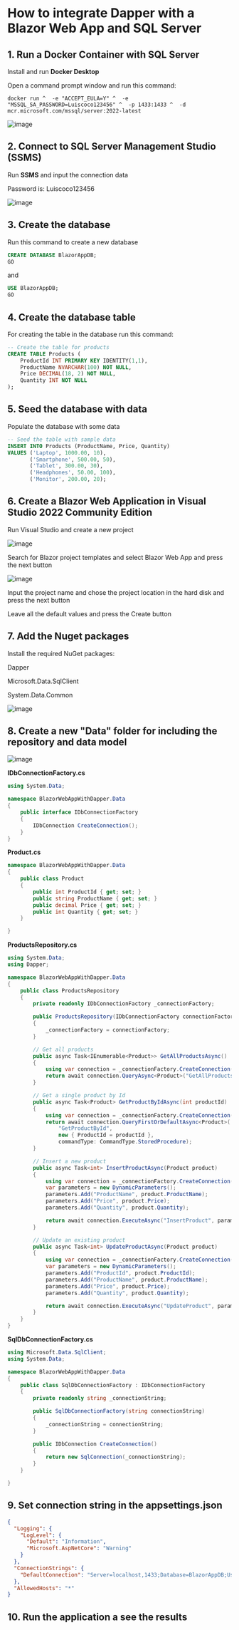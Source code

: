 #  How to integrate Dapper with a Blazor Web App and SQL Server

## 1. Run a Docker Container with SQL Server

Install and run **Docker Desktop**

Open a command prompt window and run this command:

```
docker run ^  -e "ACCEPT_EULA=Y" ^  -e "MSSQL_SA_PASSWORD=Luiscoco123456" ^  -p 1433:1433 ^  -d mcr.microsoft.com/mssql/server:2022-latest
```

![image](https://github.com/user-attachments/assets/8fdf1a18-5dd9-4ef7-b127-0f8b198c866a)

## 2. Connect to SQL Server Management Studio (SSMS)

Run **SSMS** and input the connection data

Password is: Luiscoco123456

![image](https://github.com/user-attachments/assets/e240dd9f-3697-429b-a744-aa5378cb82bd)

## 3. Create the database 

Run this command to create a new database

```sql
CREATE DATABASE BlazorAppDB;
GO
```

and

```sql
USE BlazorAppDB;
GO
```

## 4. Create the database table

For creating the table in the database run this command:

```sql
-- Create the table for products
CREATE TABLE Products (
    ProductId INT PRIMARY KEY IDENTITY(1,1),
    ProductName NVARCHAR(100) NOT NULL,
    Price DECIMAL(18, 2) NOT NULL,
    Quantity INT NOT NULL
);
```

## 5. Seed the database with data

Populate the database with some data

```sql
-- Seed the table with sample data
INSERT INTO Products (ProductName, Price, Quantity)
VALUES ('Laptop', 1000.00, 10),
       ('Smartphone', 500.00, 50),
       ('Tablet', 300.00, 30),
       ('Headphones', 50.00, 100),
       ('Monitor', 200.00, 20);
```

## 6. Create a Blazor Web Application in Visual Studio 2022 Community Edition

Run Visual Studio and create a new project

![image](https://github.com/user-attachments/assets/000ec328-1122-444b-b5cb-c0316d84b5a8)

Search for Blazor project templates and select Blazor Web App and press the next button

![image](https://github.com/user-attachments/assets/f7411d00-90a4-4e57-b3a0-0add4144d5fb)

Input the project name and chose the project location in the hard disk and press the next button 



Leave all the default values and press the Create button



## 7. Add the Nuget packages

Install the required NuGet packages:

Dapper

Microsoft.Data.SqlClient

System.Data.Common

![image](https://github.com/user-attachments/assets/7f187b26-ad18-4e6a-9b52-0e9b79e1798d)

## 8. Create a new "Data" folder for including the repository and data model

![image](https://github.com/user-attachments/assets/e3fe5f98-a0c5-452d-898a-937563424b75)

**IDbConnectionFactory.cs**

```csharp
using System.Data;

namespace BlazorWebAppWithDapper.Data
{
    public interface IDbConnectionFactory
    {
        IDbConnection CreateConnection();
    }
}
```

**Product.cs**

```csharp
namespace BlazorWebAppWithDapper.Data
{
    public class Product
    {
        public int ProductId { get; set; }
        public string ProductName { get; set; }
        public decimal Price { get; set; }
        public int Quantity { get; set; }
    }

}
```

**ProductsRepository.cs**

```csharp
using System.Data;
using Dapper;

namespace BlazorWebAppWithDapper.Data
{
    public class ProductsRepository
    {
        private readonly IDbConnectionFactory _connectionFactory;

        public ProductsRepository(IDbConnectionFactory connectionFactory)
        {
            _connectionFactory = connectionFactory;
        }

        // Get all products
        public async Task<IEnumerable<Product>> GetAllProductsAsync()
        {
            using var connection = _connectionFactory.CreateConnection();
            return await connection.QueryAsync<Product>("GetAllProducts", commandType: CommandType.StoredProcedure);
        }

        // Get a single product by Id
        public async Task<Product> GetProductByIdAsync(int productId)
        {
            using var connection = _connectionFactory.CreateConnection();
            return await connection.QueryFirstOrDefaultAsync<Product>(
                "GetProductById",
                new { ProductId = productId },
                commandType: CommandType.StoredProcedure);
        }

        // Insert a new product
        public async Task<int> InsertProductAsync(Product product)
        {
            using var connection = _connectionFactory.CreateConnection();
            var parameters = new DynamicParameters();
            parameters.Add("ProductName", product.ProductName);
            parameters.Add("Price", product.Price);
            parameters.Add("Quantity", product.Quantity);

            return await connection.ExecuteAsync("InsertProduct", parameters, commandType: CommandType.StoredProcedure);
        }

        // Update an existing product
        public async Task<int> UpdateProductAsync(Product product)
        {
            using var connection = _connectionFactory.CreateConnection();
            var parameters = new DynamicParameters();
            parameters.Add("ProductId", product.ProductId);
            parameters.Add("ProductName", product.ProductName);
            parameters.Add("Price", product.Price);
            parameters.Add("Quantity", product.Quantity);

            return await connection.ExecuteAsync("UpdateProduct", parameters, commandType: CommandType.StoredProcedure);
        }
    }
}
```

**SqlDbConnectionFactory.cs**

```csharp
using Microsoft.Data.SqlClient;
using System.Data;

namespace BlazorWebAppWithDapper.Data
{
    public class SqlDbConnectionFactory : IDbConnectionFactory
    {
        private readonly string _connectionString;

        public SqlDbConnectionFactory(string connectionString)
        {
            _connectionString = connectionString;
        }

        public IDbConnection CreateConnection()
        {
            return new SqlConnection(_connectionString);
        }
    }

}
```

## 9. Set connection string in the appsettings.json

```json
{
  "Logging": {
    "LogLevel": {
      "Default": "Information",
      "Microsoft.AspNetCore": "Warning"
    }
  },
  "ConnectionStrings": {
    "DefaultConnection": "Server=localhost,1433;Database=BlazorAppDB;User Id=sa;Password=Luiscoco123456;Trusted_Connection=False;TrustServerCertificate=True;"
  },
  "AllowedHosts": "*"
}
```

## 10. Run the application a see the results

